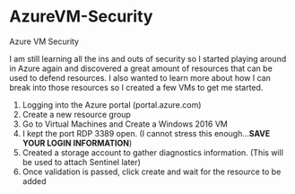 # AzureVM-Security
<p>Azure VM Security</p>
<p>I am still learning all the ins and outs of security so I started playing around in Azure again and discovered a great amount of resources that can be used to defend resources. I also wanted to learn more about how I can break into those resources so I created a few VMs to get me started.</p>
<ol>
   <li> Logging into the Azure portal (portal.azure.com)</li>
   <li> Create a new resource group</li>
   <li> Go to Virtual Machines and Create a Windows 2016 VM</li>
   <li> I kept the port RDP 3389 open. (I cannot stress this enough...<b>SAVE YOUR LOGIN INFORMATION</b>)</li>
   <li> Created a storage account to gather diagnostics information. (This will be used to attach Sentinel later)</li>
   <li> Once validation is passed, click create and wait for the resource to be added</li>
 </ol>
